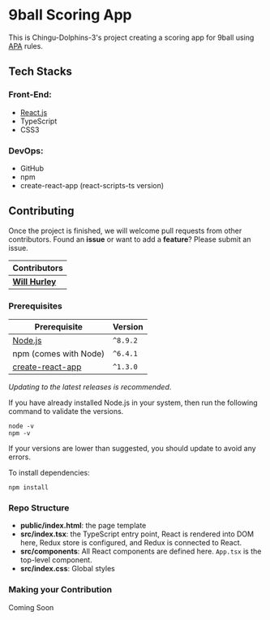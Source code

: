 # 9ball Scoring App

This is Chingu-Dolphins-3's project creating a scoring app for 9ball using [APA](https://poolplayers.com) rules.

## Tech Stacks

### Front-End:
- [React.js](http://facebook.github.io/react/)
- TypeScript
- CSS3

### DevOps:
- GitHub
- npm
- create-react-app \(react-scripts-ts version\)

## Contributing

Once the project is finished, we will welcome pull requests from other contributors. Found an **issue** or want to add a **feature**? Please submit an issue.
<br/>

| Contributors                                   |
|------------------------------------------------|
| **[Will Hurley](https://github.com/wjhurley)** |

<!-- Let us know you if are working on an *issue/feature* by creating an **issue**.
<br/> -->

### Prerequisites

| Prerequisite                                                     | Version  |
|------------------------------------------------------------------|----------|
| [Node.js](http://nodejs.org)                                     | `^8.9.2` |
| npm (comes with Node)                                            | `^6.4.1` |
| [create-react-app](https://facebook.github.io/create-react-app/) | `^1.3.0` |

_Updating to the latest releases is recommended_.
<br/>

If you have already installed Node.js in your system, then run the following command to validate the versions.

```shell
node -v
npm -v
```

If your versions are lower than suggested, you should update to avoid any errors.

To install dependencies:

```shell
npm install
```

### Repo Structure
- **public/index.html**: the page template
- **src/index.tsx**: the TypeScript entry point, React is rendered into DOM here, Redux store is configured, and Redux is connected to React.
- **src/components**: All React components are defined here. `App.tsx` is the top-level component.
- **src/index.css**: Global styles

### Making your Contribution
Coming Soon

